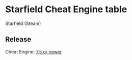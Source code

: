 # Starfield Cheat Engine table  
Starfield (Steam)  
 
## Release
Cheat Engine: [7.5 or newer](https://github.com/cheat-engine/cheat-engine/releases)  